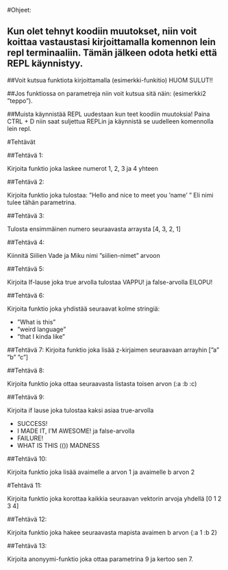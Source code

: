 
#Ohjeet: 

## Kun olet tehnyt koodiin muutokset, niin voit koittaa vastaustasi kirjoittamalla komennon lein repl terminaaliin. Tämän jälkeen odota hetki että REPL käynnistyy. 

##Voit kutsua funktiota kirjoittamalla (esimerkki-funkitio) HUOM SULUT!! 

##Jos funktiossa on parametreja niin voit kutsua sitä näin: (esimerkki2 ”teppo”). 

##Muista käynnistää REPL uudestaan kun teet koodiin muutoksia! Paina CTRL + D niin saat suljettua REPLin ja käynnistä se uudelleen komennolla lein repl.


#Tehtävät

##Tehtävä 1: 

Kirjoita funktio joka laskee numerot 1, 2, 3 ja 4 yhteen

##Tehtävä 2: 

Kirjoita funktio joka tulostaa: ”Hello and nice to meet you  ’name’ ” Eli nimi tulee tähän parametrina.

##Tehtävä 3: 

Tulosta ensimmäinen numero seuraavasta arraysta [4, 3, 2, 1]

##Tehtävä 4: 

Kiinnitä Siilien Vade ja Miku nimi ”siilien-nimet” arvoon

##Tehtävä 5: 

Kirjoita If-lause joka true arvolla tulostaa VAPPU! ja false-arvolla EILOPU!

##Tehtävä 6: 

Kirjoita funktio joka yhdistää seuraavat kolme stringiä:
-	”What is this”
-	”weird language”
-	”that I kinda like”

##Tehtävä 7: 
Kirjoita funktio joka lisää z-kirjaimen seuraavaan arrayhin [”a” ”b” ”c”]

##Tehtävä 8: 

Kirjoita funktio joka ottaa seuraavasta listasta toisen arvon (:a :b :c)

##Tehtävä 9: 

Kirjoita if lause joka tulostaa kaksi asiaa true-arvolla 
-	SUCCESS!
-	I MADE IT, I’M AWESOME!
ja false-arvolla
-	FAILURE!
-	WHAT IS THIS (()) MADNESS

##Tehtävä 10: 

Kirjoita funktio joka lisää avaimelle a arvon 1 ja avaimelle b arvon 2

#Tehtävä 11: 

Kirjoita funktio joka korottaa kaikkia seuraavan vektorin arvoja yhdellä [0 1 2 3 4]

##Tehtävä 12: 

Kirjoita funktio joka hakee seuraavasta mapista avaimen b arvon {:a 1 :b 2}

##Tehtävä 13: 

Kirjoita anonyymi-funktio joka ottaa parametrina 9 ja kertoo sen 7.
